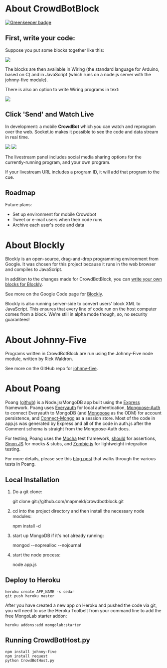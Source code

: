 # About CrowdBotBlock

[![Greenkeeper badge](https://badges.greenkeeper.io/mapmeld/crowdbotblock.svg)](https://greenkeeper.io/)

## First, write your code:

Suppose you put some blocks together like this:

<img src="http://i.imgur.com/wDxAi.png"/>

The blocks are then available in Wiring (the standard language for Arduino, based on C) and in JavaScript (which runs on a node.js server with the johnny-five module).

There is also an option to write Wiring programs in text:

<img src="http://i.imgur.com/CXLu5.png"/>

## Click 'Send' and Watch Live

In development: a mobile <strong>CrowdBot</strong> which you can watch and reprogram over the web. Socket.io makes it possible to see the code and data stream in real time.

<img src="http://i.imgur.com/AvnDI.jpg"/>

<img src="http://i.imgur.com/5rUXc.jpg"/>

The livestream panel includes social media sharing options for the currently-running program, and your own program.

If your livestream URL includes a program ID, it will add that program to the cue.

## Roadmap

Future plans:
<ul>
<li>Set up environment for mobile Crowdbot</li>
<li>Tweet or e-mail users when their code runs</li>
<li>Archive each user's code and data</li>
</ul>

# About Blockly

Blockly is an open-source, drag-and-drop programming environment from Google. It was chosen for this project because it runs in the web browser and compiles to JavaScript.

In addition to the changes made for CrowdBotBlock, you can [write your own blocks for Blockly](http://code.google.com/p/blockly/wiki/DefiningBlocks).

See more on the Google Code page for [Blockly](http://code.google.com/p/blockly/).

Blockly is also running server-side to convert users' block XML to JavaScript. This ensures that every line of code run on the host computer comes from a block. We're still in alpha mode though, so, no security guarantees!

# About Johnny-Five

Programs written in CrowdBotBlock are run using the Johnny-Five node module, written by Rick Waldron.

See more on the GitHub repo for [johnny-five](https://github.com/rwldrn/johnny-five).

# About Poang

Poang ([github](https://github.com/BeyondFog/Poang)) is a Node.js/MongoDB app built using the [Express](http://expressjs.com/) framework. Poang uses [Everyauth](http://everyauth.com/) for local authentication, [Mongoose-Auth](https://github.com/bnoguchi/mongoose-auth) to connect Everyauth to MongoDB (and [Mongoose](http://mongoosejs.com/) as the ODM) for account persistence, and [Connect-Mongo](https://github.com/kcbanner/connect-mongo) as a session store. Most of the code in app.js was generated by Express and all of the code in auth.js after the Comment schema is straight from the Mongoose-Auth docs.

For testing, Poang uses the [Mocha](http://visionmedia.github.com/mocha/) test framework, [should](https://github.com/visionmedia/should.js) for assertions, [Sinon.JS](http://sinonjs.org/) for mocks & stubs, and [Zombie.js](http://zombie.labnotes.org/) for lightweight integration testing.

For more details, please see this [blog post](http://blog.beyondfog.com/?p=222) that walks through the various tests in Poang.

## Local Installation
 
1) Do a git clone:

    git clone git://github.com/mapmeld/crowdbotblock.git
    
2) cd into the project directory and then install the necessary node modules:

    npm install -d

3) start up MongoDB if it's not already running:
  
    mongod --noprealloc --nojournal
    
4) start the node process:

    node app.js

## Deploy to Heroku

    heroku create APP_NAME -s cedar
    git push heroku master

After you have created a new app on Heroku and pushed the code via git, you will need to use the Heroku Toolbelt from your command line to add the free MongoLab starter addon:

    heroku addons:add mongolab:starter
    
## Running CrowdBotHost.py

    npm install johnny-five
    npm install request
    python CrowdBotHost.py